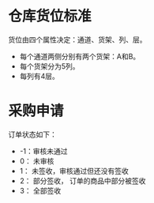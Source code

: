 # 仓库货位标准
货位由四个属性决定：通道、货架、列、层。
- 每个通道两侧分别有两个货架：A和B。
- 每个货架分为5列。
- 每列有4层。

# 采购申请
订单状态如下：
- -1：审核未通过
- 0： 未审核
- 1： 未签收，审核通过但还没有签收
- 2： 部分签收， 订单的商品中部分被签收
- 3： 全部签收